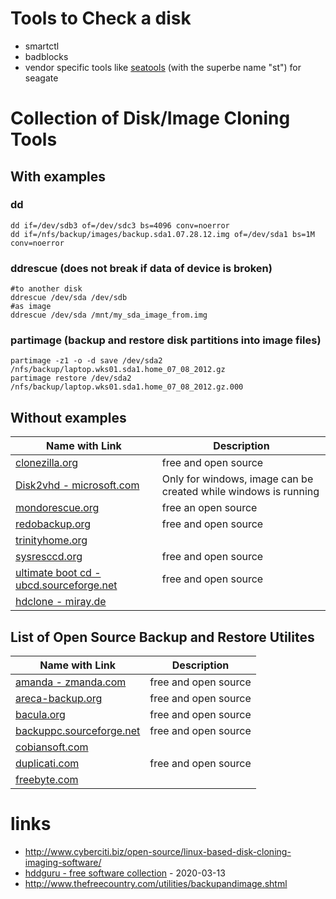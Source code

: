 # Tools to Check a disk

* smartctl
* badblocks
* vendor specific tools like [seatools](https://aur.archlinux.org/packages/seatools/) (with the superbe name "st") for seagate

# Collection of Disk/Image Cloning Tools

## With examples

### dd

```
dd if=/dev/sdb3 of=/dev/sdc3 bs=4096 conv=noerror
dd if=/nfs/backup/images/backup.sda1.07.28.12.img of=/dev/sda1 bs=1M conv=noerror
```

### ddrescue (does not break if data of device is broken)

```
#to another disk
ddrescue /dev/sda /dev/sdb
#as image
ddrescue /dev/sda /mnt/my_sda_image_from.img
```

### partimage (backup and restore disk partitions into image files)

```
partimage -z1 -o -d save /dev/sda2 /nfs/backup/laptop.wks01.sda1.home_07_08_2012.gz
partimage restore /dev/sda2 /nfs/backup/laptop.wks01.sda1.home_07_08_2012.gz.000
```

## Without examples

| Name with Link | Description |
| --- | --- |
| [clonezilla.org](http://www.clonezilla.org/) | free and open source |
| [Disk2vhd - microsoft.com](https://docs.microsoft.com/en-us/sysinternals/downloads/disk2vhd) | Only for windows, image can be created while windows is running |
| [mondorescue.org](http://www.mondorescue.org/) | free an open source |
| [redobackup.org](http://www.redobackup.org/) | free and open source |
| [trinityhome.org](http://trinityhome.org/) | |
| [sysresccd.org](http://www.sysresccd.org/) | free and open source |
| [ultimate boot cd - ubcd.sourceforge.net](http://ubcd.sourceforge.net/) | free and open source |
| [hdclone - miray.de](http://www.miray.de/download/sat.hdclone.html) | |

## List of Open Source Backup and Restore Utilites

| Name with Link | Description |
| --- | --- |
| [amanda - zmanda.com](http://www.zmanda.com/amanda-community-edition.html) | free and open source |
| [areca-backup.org](http://www.areca-backup.org/) | free and open source |
| [bacula.org](http://www.bacula.org/) | free and open source |
| [backuppc.sourceforge.net](http://backuppc.sourceforge.net/index.html) | free and open source |
| [cobiansoft.com](http://www.cobiansoft.com/cobianbackup.htm) | |
| [duplicati.com](https://www.duplicati.com/) | free and open source |
| [freebyte.com](http://www.freebyte.com/fbbackup/) | |

# links

* http://www.cyberciti.biz/open-source/linux-based-disk-cloning-imaging-software/
* [hddguru - free software collection](https://hddguru.com/software/) - 2020-03-13
* http://www.thefreecountry.com/utilities/backupandimage.shtml

